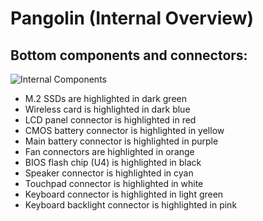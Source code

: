 # Pangolin (Internal Overview)

## Bottom components and connectors:

![Internal Components](./img/components-highlighted.webp)

- M.2 SSDs are highlighted in dark green
- Wireless card is highlighted in dark blue
- LCD panel connector is highlighted in red
- CMOS battery connector is highlighted in yellow
- Main battery connector is highlighted in purple
- Fan connectors are highlighted in orange
- BIOS flash chip (U4) is highlighted in black
- Speaker connector is highlighted in cyan
- Touchpad connector is highlighted in white
- Keyboard connector is highlighted in light green
- Keyboard backlight connector is highlighted in pink
